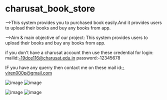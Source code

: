 # charusat_book_store

-->This system provides you to purchased book easily.And it provides users to upload their books and buy any books from app. 

-->Aim & main objective of our project:
This system provides users to upload their books and buy any books from app. 

if you don't have a charusat account then use these credential for login:
mailid:-19dce116@charusat.edu.in
password:-12345678


IF you have any querry then contact me on these mail id:-viren000p@gmail.com


![image](https://user-images.githubusercontent.com/82257949/206843317-d6695f90-f134-4977-b044-75394ee4c5e1.png)
![image](https://user-images.githubusercontent.com/82257949/206843343-249021a1-7ba3-4d5f-84c8-1de3466aab8a.png)

![image](https://user-images.githubusercontent.com/82257949/206843008-7c61ac1b-ac88-4269-9803-3c225ec997ee.png)
![image](https://user-images.githubusercontent.com/82257949/206843253-010b97ad-1393-4046-beb9-0c7e0e0d3d93.png)


